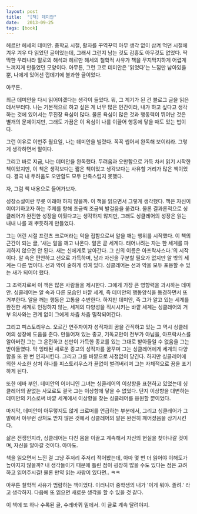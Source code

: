 ```yaml
---
layout: post
title:  "[책] 데미안"
date:   2013-09-25
tags: [book]
---
```


  헤르만 헤세의 데미안. 중학교 시절, 활자를 꾸역꾸역 아무 생각 없이 삼켜 먹던 시절에 겨우 겨우 다 읽었던 글이었는데, 그래서 그런지 남는 것도 감흥도 아무것도 없었다. 딱딱한 우리나라 말로의 해석과 헤르만 헤세의 철학적 사유가 책을 무지막지하게 어렵게 느껴지게 만들었던 모양이다. 아무튼, 그런 고로 데미안은 '읽었다'는 느낌만 남아있을 뿐, 나에게 있어선 껍데기에 불과한 글이었다. 

  아무튼. 

  최근 데미안을 다시 읽어야겠다는 생각이 들었다. 뭐, 그 계기가 된 건 블로그 글을 읽은데서부터다. 나는 기본적으로 하고 싶은 게 너무 많은 인간이라, 내가 하고 싶다고 생각하는 것에 있어서는 무진장 욕심이 많다. 물론 욕심이 많은 것과 행동력이 뛰어난 것은 별개의 문제이지만, 그래도 가끔은 이 욕심이 나를 이끌어 행동에 닿을 때도 있는 법이다. 

  그런 이유로 이번주 월요일, 나는 데미안을 빌렸다. 꼭꼭 씹어서 완독해 보이리라. 그렇게 생각하면서 말이다. 

  그리고 바로 지금, 나는 데미안을 완독했다. 두려움과 오만함으로 가득 차서 읽기 시작한 책이었지만, 이 책은 생각보다는 짧은 책이었고 생각보다는 사유할 거리가 많은 책이었다. 결국 내 두려움도 오만함도 모두 만족스럽지 못했다. 

  자, 그럼 책 내용으로 들어가보자. 

  성장소설이란 무릇 이래야 하지 않을까. 이 책을 읽으면서 그렇게 생각했다. 책은 자신이 이야기하고자 하는 주제를 향해 조금씩 조금씩 발걸음을 옮겼다. 물론 결과론적으로 싱클레어가 완전한 성장을 이뤘다고는 생각하지 않지만, 그래도 싱클레어의 성장은 읽는 내내 나를 꽤 뿌듯하게 만들었다. 

  그는 어린 시절 프란츠 크로머라는 악을 접함으로써 알을 깨는 행위를 시작했다. 이 책의 근간이 되는 글, '새는 알을 깨고 나온다. 알은 곧 세계다. 태어나려는 자는 한 세계를 파괴하지 않으면 안 된다. 새는 신에게로 날아간다. 그 신의 이름은 아프락사스다.'의 시작이다. 알 속은 편안하고 선으로 가득하며, 남과 자신을 구분할 필요가 없지만 알 밖의 세계는 다른 법이다. 선과 악이 숱하게 섞여 있다. 싱클레어는 선과 악을 모두 포용할 수 있는 새가 되어야 했다. 

  그 조력자로써 이 책은 많은 사람들을 제시한다. 그에게 가장 큰 영향력을 과시하는 데미안. 싱클레어는 알 속과 다른 모습인 바깥 세계, 즉 데미안의 행동양식을 동경하면서 또 거부한다. 알을 깨는 행동은 고통을 수반한다. 하지만 데미안, 즉 그가 알고 있는 세계를 완전한 세계로 인정하지 않는, 세계의 다양성을 직시시키는 바깥 세계는 싱클레어의 거부 의사와는 관계 없이 그에게 차츰 차츰 밀착되어간다. 

  그리고 피스토리우스. 오르간 연주자이자 성직자의 꿈을 간직하고 있는 그 역시 싱클레어의 성장에 도움을 준다. 만들어져 있는 종교, 기독교만이 전부가 아님을, 아프락사스를 알아버린 그는 그 온전하고 선만이 가득한 종교를 있는 그대로 받아들일 수 없음을 그는 받아들였다. 막 잉태된 새로운 종교의 성직자를 꿈꾸며 그는 싱클레어에게 세계의 다양함을 또 한 번 인지시킨다. 그리고 그를 바깥으로 사정없이 당긴다. 하지만 싱클레어에 의한 사소한 상처 하나를 피스토리우스가 끝없이 벌려버리며 그는 자체적으로 꿈을 포기하게 된다. 

  또한 에바 부인. 데미안의 어머니인 그녀는 싱클레어의 이상향을 표현하고 있었는데 싱클레어의 끝없는 사모로도 결국 그는 이상향에 닿을 수 없었다. 단지 이상향을 대변하는 데미안의 키스로써 바깥 세계에서 이상향을 찾는 싱클레어를 응원할 뿐이었다. 

마지막, 데미안이 아무렇지도 않게 크로머를 언급하는 부분에서, 그리고 싱클레어가 그 말에서 아무런 상처도 받지 않은 것에서 싱클레어의 알은 완전히 깨어졌음을 상기시킨다. 

  삶은 전쟁인지라, 싱클레어는 다친 몸을 이끌고 계속해서 자신의 현실을 찾아나갈 것이며, 자신을 알아갈 것이다. 아마도. 

  책을 읽으면서 느낀 걸 그냥 주저리 주저리 적어봤는데, 아마 몇 번 더 읽어야 이해도가 높아지지 않을까? 내 생각들이기 때문에 틀린 점이 굉장히 많을 수도 있다는 점은 고려하고 읽어주시길! 물론 만약 읽는 사람이 있다면.. ㅋㅋ 

  아무튼 철학적 사유가 범람하는 책이었다. 이러니까 중학생의 내가 '이게 뭐야. 졸려.' 라고 생각하지. 다음에 또 읽으면 새로운 생각을 할 수 있을 것 같다. 

  이 책에 또 하나 수록된 글, 수레바퀴 밑에서. 이 글로 계속 달려야지.